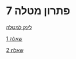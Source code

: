 # פתרון מטלה 7

[לינק למטלה](https://github.com/erelsgl-at-ariel/research-5783/blob/main/07-python-numstack/homework.pdf)

[שאלה 1](https://github.com/VictoKu1/ResearchAlgorithmsCourse1/blob/main/Ex7/Question1.ipynb)

[שאלה 2](https://github.com/VictoKu1/ResearchAlgorithmsCourse1/blob/main/Ex7/Question2.ipynb)

















